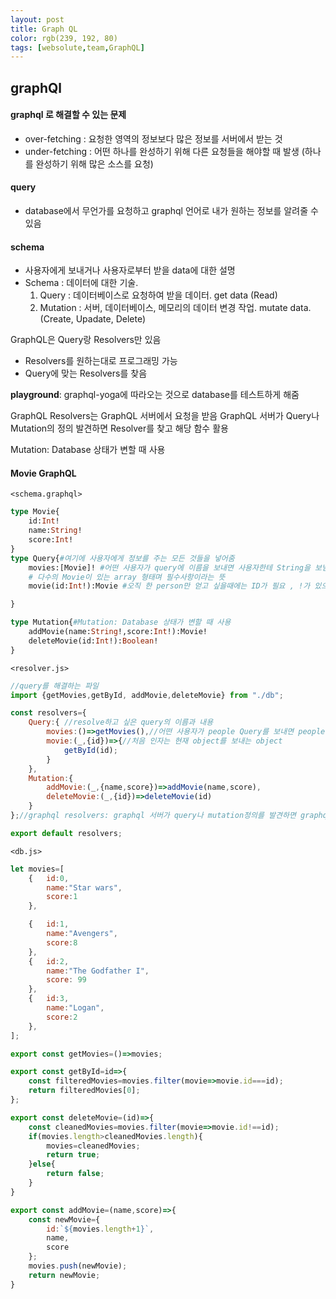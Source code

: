 ```yaml
---
layout: post
title: Graph QL
color: rgb(239, 192, 80)
tags: [websolute,team,GraphQL]
---
```



## graphQl

#### __graphql 로 해결할 수 있는 문제__
- over-fetching : 요청한 영역의 정보보다 많은 정보를 서버에서 받는 것 
- under-fetching : 어떤 하나를 완성하기 위해 다른 요청들을 해야할 때 발생 (하나를 완성하기 위해 많은 소스를 요청)


#### __query__  
- database에서 무언가를 요청하고 graphql 언어로 내가 원하는 정보를 알려줄 수 있음


#### __schema__ 
-  사용자에게 보내거나 사용자로부터 받을 data에 대한 설명
- Schema : 데이터에 대한 기술.
    1. Query : 데이터베이스로 요청하여 받을 데이터. get data (Read)
    2. Mutation : 서버, 데이터베이스, 메모리의 데이터 변경 작업. mutate data. (Create, Upadate, Delete)


GraphQL은 Query랑 Resolvers만 있음 
- Resolvers를 원하는대로 프로그래밍 가능 
- Query에 맞는 Resolvers를 찾음


__playground__:  graphql-yoga에 따라오는 것으로 database를 테스트하게 해줌 


GraphQL Resolvers는 GraphQL 서버에서 요청을 받음
GraphQL 서버가 Query나 Mutation의 정의 발견하면 Resolver를 찾고 해당 함수 활용

Mutation: Database 상태가 변할 때 사용 

#### Movie GraphQL


`<schema.graphql>`
```graphql
type Movie{
    id:Int!
    name:String!
    score:Int!
}
type Query{#여기에 사용자에게 정보를 주는 모든 것들을 넣어줌 
    movies:[Movie]! #어떤 사용자가 query에 이름을 보내면 사용자한테 String을 보냄
    # 다수의 Movie이 있는 array 형태며 필수사항이라는 뜻 
    movie(id:Int!):Movie #오직 한 person만 얻고 싶을때에는 ID가 필요 , !가 있으면 필수라는 뜻

}

type Mutation{#Mutation: Database 상태가 변할 때 사용 
    addMovie(name:String!,score:Int!):Movie!
    deleteMovie(id:Int!):Boolean!
}

```


`<resolver.js>`
```javascript
//query를 해결하는 파일
import {getMovies,getById, addMovie,deleteMovie} from "./db";

const resolvers={
    Query:{ //resolve하고 싶은 query의 이름과 내용
        movies:()=>getMovies(),//어떤 사용자가 people Query를 보내면 people를 반환하는 함수로 답함 
        movie:(_,{id})=>{//처음 인자는 현재 object를 보내는 object
            getById(id);
        }        
    },
    Mutation:{
        addMovie:(_,{name,score})=>addMovie(name,score),
        deleteMovie:(_,{id})=>deleteMovie(id)
    }
};//graphql resolvers: graphql 서버가 query나 mutation정의를 발견하면 graphql서버에서 요청을 받음  

export default resolvers;
```


`<db.js>`
```javascript
let movies=[
    {   id:0,
        name:"Star wars",
        score:1
    },

    {   id:1,
        name:"Avengers",
        score:8
    },
    {   id:2,
        name:"The Godfather I",
        score: 99
    },
    {   id:3,
        name:"Logan",
        score:2
    },
];

export const getMovies=()=>movies;

export const getById=id=>{
    const filteredMovies=movies.filter(movie=>movie.id===id);
    return filteredMovies[0];
};

export const deleteMovie=(id)=>{
    const cleanedMovies=movies.filter(movie=>movie.id!==id);
    if(movies.length>cleanedMovies.length){
        movies=cleanedMovies;
        return true;
    }else{
        return false;
    }
}

export const addMovie=(name,score)=>{
    const newMovie={
        id:`${movies.length+1}`,
        name,
        score
    };
    movies.push(newMovie);
    return newMovie;
}
```
